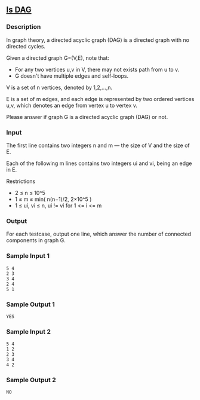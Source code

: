 ## [Is DAG](http://adalab.cs.nthu.edu.tw/contest/48/problem/6-1)
### Description

In graph theory, a directed acyclic graph (DAG) is a directed graph with no directed cycles.

Given a directed graph G=(V,E), note that:
* For any two vertices u,v in V, there may not exists path from u to v.
* G doesn't have multiple edges and self-loops.

V is a set of n vertices, denoted by 1,2,...,n.

E is a set of m edges, and each edge is represented by two ordered vertices u,v, which denotes an edge from vertex 
u to vertex v.

Please answer if graph G is a directed acyclic graph (DAG) or not.

### Input

The first line contains two integers n and m — the size of V and the size of E.

Each of the following m lines contains two integers ui and vi​, being an edge in E.

Restrictions
* 2 ≤ n ≤ 10^5
* 1 ≤ m ≤ min( n(n−1)/2, 2×10^5 )
* 1 ≤ ui, vi ≤ n, ui != vi for 1 <= i <= m

### Output

For each testcase, output one line, which answer the number of connected components in graph G.

### Sample Input 1

```
5 4
2 3
3 4
2 4
5 1
```

### Sample Output 1

```
YES
```

### Sample Input 2

```
5 4
1 2
2 3
3 4
4 2
```

### Sample Output 2

```
NO
```